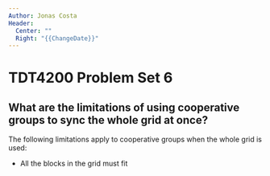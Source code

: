 ```yaml
---
Author: Jonas Costa
Header:
  Center: ""
  Right: "{{ChangeDate}}"
---
```


# TDT4200 Problem Set 6

## What are the limitations of using cooperative groups to sync the whole grid at once?

The following limitations apply to cooperative groups when the whole grid is used:
- All the blocks in the grid must fit 

<div style="break-after:page"></div>
